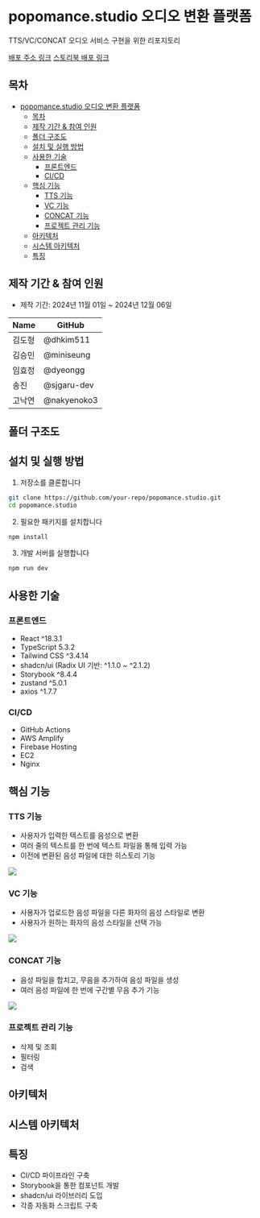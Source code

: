 # popomance.studio 오디오 변환 플랫폼
 TTS/VC/CONCAT 오디오 서비스 구현을 위한 리포지토리

[배포 주소 링크](https://popomance.kr/)
[스토리북 배포 링크](https://673559d8ad04dea21f3f8013-pjizwnrelv.chromatic.com/)

## 목차
- [popomance.studio 오디오 변환 플랫폼](#popomancestudio-오디오-변환-플랫폼)
  - [목차](#목차)
  - [제작 기간 \& 참여 인원](#제작-기간--참여-인원)
  - [폴더 구조도](#폴더-구조도)
  - [설치 및 실행 방법](#설치-및-실행-방법)
  - [사용한 기술](#사용한-기술)
    - [프론트엔드](#프론트엔드)
    - [CI/CD](#cicd)
  - [핵심 기능](#핵심-기능)
    - [TTS 기능](#tts-기능)
    - [VC 기능](#vc-기능)
    - [CONCAT 기능](#concat-기능)
    - [프로젝트 관리 기능](#프로젝트-관리-기능)
  - [아키텍처](#아키텍처)
  - [시스템 아키텍처](#시스템-아키텍처)
  - [특징](#특징)

## 제작 기간 & 참여 인원
- 제작 기간: 2024년 11월 01일 ~ 2024년 12월 06일

| Name | GitHub |
|------|--------|
| 김도형 | @dhkim511 |
| 김승민 | @miniseung |
| 임효정 | @dyeongg |
| 송진 | @sjgaru-dev |
| 고낙연 | @nakyenoko3 |


## 폴더 구조도

## 설치 및 실행 방법
1. 저장소를 클론합니다

```bash
git clone https://github.com/your-repo/popomance.studio.git
cd popomance.studio
```

2. 필요한 패키지를 설치합니다
```bash
npm install
```

3. 개발 서버를 실행합니다
```bash
npm run dev
```


## 사용한 기술
### 프론트엔드
- React ^18.3.1
- TypeScript 5.3.2
- Tailwind CSS ^3.4.14
- shadcn/ui (Radix UI 기반: ^1.1.0 ~ ^2.1.2)
- Storybook ^8.4.4
- zustand ^5.0.1
- axios ^1.7.7


### CI/CD
- GitHub Actions
- AWS Amplify
- Firebase Hosting
- EC2
- Nginx

## 핵심 기능

### TTS 기능
- 사용자가 입력한 텍스트를 음성으로 변환
- 여러 줄의 텍스트를 한 번에 텍스트 파일을 통해 입력 가능
- 이전에 변환된 음성 파일에 대한 히스토리 기능

![](https://i.imgur.com/kH4XRBQ.gif)


### VC 기능
- 사용자가 업로드한 음성 파일을 다른 화자의 음성 스타일로 변환
- 사용자가 원하는 화자의 음성 스타일을 선택 가능

![](https://i.imgur.com/fVuUZ7z.gif)

### CONCAT 기능
- 음성 파일을 합치고, 무음을 추가하여 음성 파일을 생성
- 여러 음성 파일에 한 번에 구간별 무음 추가 기능

![](https://i.imgur.com/LSF0Yar.gif)

### 프로젝트 관리 기능
- 삭제 및 조회
- 필터링
- 검색

## 아키텍처

## 시스템 아키텍처

## 특징
- CI/CD 파이프라인 구축
- Storybook을 통한 컴포넌트 개발
- shadcn/ui 라이브러리 도입
- 각종 자동화 스크립트 구축


